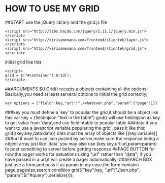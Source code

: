 # HOW TO USE MY GRID
##START
use the jQuery library and the grid.js file
```
<script src="http://libs.baidu.com/jquery/1.11.1/jquery.min.js"></script>
<script src="http://kirisamenana.com/frontend/sliontek/layer.js"></script>
<script src="http://kirisamenana.com/frontend/sliontek/grid.js"></script>
```
initial grid like this
```
<script>
grid = $("#container").Grid();
</script>
```
##ARGUMENTS
$().Grid() recepts a objects containing all the options;
Basically,you need at least serveral options to initial the grid correctly;
```
var options = {"field":key,"url":"./whatever.php","param":{"page":1}}
```
###key
you must define a 'key' to popular the grid,it should be a object like this
var key = {fieldinjson:"text in the table"}
grid() will use fieldinjson as key to get value from 'data',and use fieldintable to popular table 
###data
if you want to use a javascript variable popularing the grid , pass it like this:
grid({key:key,data:data})
data must be array of objects like [{key:variable}]
###url
if want to use json posted by server,make sure the response being a object array just like 'data'
you may also use {key:key,url:url,param:param} to post something to server before getting response
##PAGE BUTTON
for now,the pager works for satuations using "url" rather than "data";
if you have passed in a url,it will create a pager automatically;
##SEARCH BOX
just use a form,and pass it as param
in my case,the form contains page,pagesize,search condition
grid({"key":key, "url":"./json.php", "param":$("#query").serialize()});
